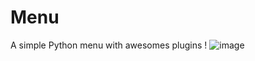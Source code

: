 # Menu
A simple Python menu with awesomes plugins !
![image](https://user-images.githubusercontent.com/66211574/174402023-0b47f0c4-83f3-46b8-bdc0-37838eaaf553.png)
